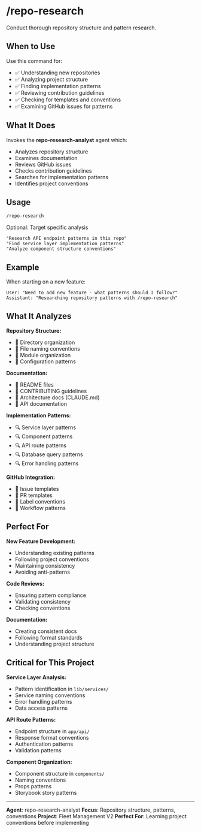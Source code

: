 # /repo-research

Conduct thorough repository structure and pattern research.

## When to Use

Use this command for:
- ✅ Understanding new repositories
- ✅ Analyzing project structure
- ✅ Finding implementation patterns
- ✅ Reviewing contribution guidelines
- ✅ Checking for templates and conventions
- ✅ Examining GitHub issues for patterns

## What It Does

Invokes the **repo-research-analyst** agent which:
- Analyzes repository structure
- Examines documentation
- Reviews GitHub issues
- Checks contribution guidelines
- Searches for implementation patterns
- Identifies project conventions

## Usage

```bash
/repo-research
```

Optional: Target specific analysis
```
"Research API endpoint patterns in this repo"
"Find service layer implementation patterns"
"Analyze component structure conventions"
```

## Example

When starting on a new feature:
```
User: "Need to add new feature - what patterns should I follow?"
Assistant: "Researching repository patterns with /repo-research"
```

## What It Analyzes

**Repository Structure:**
- 📁 Directory organization
- 📁 File naming conventions
- 📁 Module organization
- 📁 Configuration patterns

**Documentation:**
- 📄 README files
- 📄 CONTRIBUTING guidelines
- 📄 Architecture docs (CLAUDE.md)
- 📄 API documentation

**Implementation Patterns:**
- 🔍 Service layer patterns
- 🔍 Component patterns
- 🔍 API route patterns
- 🔍 Database query patterns
- 🔍 Error handling patterns

**GitHub Integration:**
- 🐙 Issue templates
- 🐙 PR templates
- 🐙 Label conventions
- 🐙 Workflow patterns

## Perfect For

**New Feature Development:**
- Understanding existing patterns
- Following project conventions
- Maintaining consistency
- Avoiding anti-patterns

**Code Reviews:**
- Ensuring pattern compliance
- Validating consistency
- Checking conventions

**Documentation:**
- Creating consistent docs
- Following format standards
- Understanding project structure

## Critical for This Project

**Service Layer Analysis:**
- Pattern identification in `lib/services/`
- Service naming conventions
- Error handling patterns
- Data access patterns

**API Route Patterns:**
- Endpoint structure in `app/api/`
- Response format conventions
- Authentication patterns
- Validation patterns

**Component Organization:**
- Component structure in `components/`
- Naming conventions
- Props patterns
- Storybook story patterns

---

**Agent**: repo-research-analyst
**Focus**: Repository structure, patterns, conventions
**Project**: Fleet Management V2
**Perfect For**: Learning project conventions before implementing

